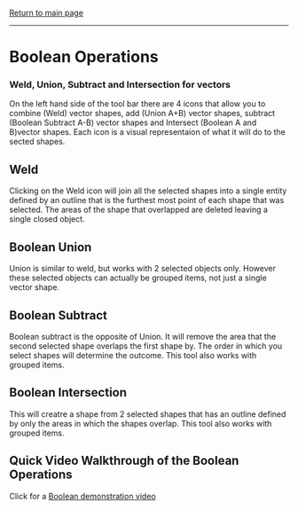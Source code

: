 [Return to main page](README.md)

----

# Boolean Operations

### Weld, Union, Subtract and Intersection for vectors


On the left hand side of the tool bar there are 4 icons that allow you to combine (Weld) vector shapes, add (Union A+B) vector shapes, subtract (Boolean Subtract A-B) vector shapes and Intersect (Boolean A and B)vector shapes. Each icon is a visual representaion of what it will do to the sected shapes.

## Weld

Clicking on the Weld icon will join all the selected shapes into a single entity defined by an outline that is the furthest most point of each shape that was selected. The areas of the shape that overlapped are deleted leaving a single closed object.

## Boolean Union

Union is similar to weld, but works with 2 selected objects only. However these selected objects can actually be grouped items, not just a single vector shape.

## Boolean Subtract 

Boolean subtract is the opposite of Union. It will remove the area that the second selected shape overlaps the first shape by. The order in which you select shapes will determine the outcome. This tool also works with grouped items.

## Boolean Intersection

This will creatre a shape from 2 selected shapes that has an outline defined by only the areas in which the shapes overlap. This tool also works with grouped items.


## Quick Video Walkthrough of the Boolean Operations

Click for a [Boolean demonstration video](https://www.youtube.com/watch?v=51cXqmNHgeI)

